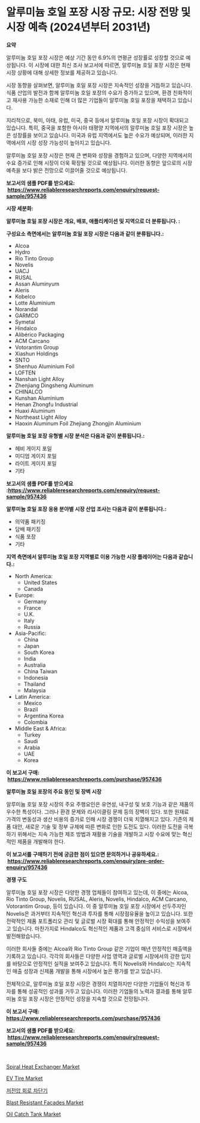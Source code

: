 <p><h1>알루미늄 호일 포장 시장 규모: 시장 전망 및 시장 예측 (2024년부터 2031년)</h1></p><p><strong>요약</strong></p>
<p><p>알루미늄 호일 포장 시장은 예상 기간 동안 6.9%의 연평균 성장률로 성장할 것으로 예상됩니다. 이 시장에 대한 최신 조사 보고서에 따르면, 알루미늄 호일 포장 시장은 현재 시장 상황에 대해 상세한 정보를 제공하고 있습니다.</p><p>시장 동향을 살펴보면, 알루미늄 호일 포장 시장은 지속적인 성장을 거듭하고 있습니다. 식품 산업의 발전과 함께 알루미늄 호일 포장의 수요가 증가하고 있으며, 환경 친화적이고 재사용 가능한 소재로 인해 더 많은 기업들이 알루미늄 호일 포장을 채택하고 있습니다.</p><p>지리적으로, 북미, 아태, 유럽, 미국, 중국 등에서 알루미늄 호일 포장 시장이 확대되고 있습니다. 특히, 중국을 포함한 아시아 태평양 지역에서의 알루미늄 호일 포장 시장은 높은 성장률을 보이고 있습니다. 미국과 유럽 지역에서도 높은 수요가 예상되며, 이러한 지역에서의 시장 성장 가능성이 높아지고 있습니다.</p><p>알루미늄 호일 포장 시장은 현재 큰 변화와 성장을 경험하고 있으며, 다양한 지역에서의 수요 증가로 인해 시장이 더욱 확장될 것으로 예상됩니다. 이러한 동향은 앞으로의 시장 예측을 보다 밝은 전망으로 이끌어줄 것으로 예상됩니다.</p></p>
<p><strong>보고서의 샘플 PDF를 받으세요: &nbsp;<a href="https://www.reliableresearchreports.com/enquiry/request-sample/957436">https://www.reliableresearchreports.com/enquiry/request-sample/957436</a></strong></p>
<p><strong>시장 세분화:</strong></p>
<p><strong> 알루미늄 호일 포장 시장은 개요, 배포, 애플리케이션 및 지역으로 더 분류됩니다. :</strong></p>
<p><strong>구성요소 측면에서는 알루미늄 호일 포장 시장은 다음과 같이 분류됩니다.:</strong></p>
<p><ul><li>Alcoa</li><li>Hydro</li><li>Rio Tinto Group</li><li>Novelis</li><li>UACJ</li><li>RUSAL</li><li>Assan Aluminyum</li><li>Aleris</li><li>Kobelco</li><li>Lotte Aluminium</li><li>Norandal</li><li>GARMCO</li><li>Symetal</li><li>Hindalco</li><li>Alibérico Packaging</li><li>ACM Carcano</li><li>Votorantim Group</li><li>Xiashun Holdings</li><li>SNTO</li><li>Shenhuo Aluminium Foil</li><li>LOFTEN</li><li>Nanshan Light Alloy</li><li>Zhenjiang Dingsheng Aluminum</li><li>CHINALCO</li><li>Kunshan Aluminium</li><li>Henan Zhongfu Industrial</li><li>Huaxi Aluminum</li><li>Northeast Light Alloy</li><li>Haoxin Aluminum Foil
    Zhejiang Zhongjin Aluminium</li></ul></p>
<p><strong> 알루미늄 호일 포장 유형별 시장 분석은 다음과 같이 분류됩니다.:</strong></p>
<p><ul><li>헤비 게이지 포일</li><li>미디엄 게이지 포일</li><li>라이트 게이지 포일</li><li>기타</li></ul></p>
<p><strong>보고서의 샘플 PDF를 받으세요 :<a href="https://www.reliableresearchreports.com/enquiry/request-sample/957436">https://www.reliableresearchreports.com/enquiry/request-sample/957436</a></strong></p>
<p><strong> 알루미늄 호일 포장 응용 분야별 시장 산업 조사는 다음과 같이 분류됩니다.:</strong></p>
<p><ul><li>의약품 패키징</li><li>담배 패키징</li><li>식품 포장</li><li>기타</li></ul></p>
<p><strong>지역 측면에서 알루미늄 호일 포장 지역별로 이용 가능한 시장 플레이어는 다음과 같습니다.:</strong></p>
<p><ul>
    <li>
        North America:
        <ul>
            <li>United States</li>
            <li>Canada</li>
        </ul>
    </li>
    <li>
        Europe:
        <ul>
            <li>Germany</li>
            <li>France</li>
            <li>U.K.</li>
            <li>Italy</li>
            <li>Russia</li>
        </ul>
    </li>
    <li>
        Asia-Pacific:
        <ul>
            <li>China</li>
            <li>Japan</li>
            <li>South Korea</li>
            <li>India</li>
            <li>Australia</li>
            <li>China Taiwan</li>
            <li>Indonesia</li>
            <li>Thailand</li>
            <li>Malaysia</li>
        </ul>
    </li>
    <li>
        Latin America:
        <ul>
            <li>Mexico</li>
            <li>Brazil</li>
            <li>Argentina Korea</li>
            <li>Colombia</li>
        </ul>
    </li>
    <li>
        Middle East & Africa:
        <ul>
            <li>Turkey</li>
            <li>Saudi</li>
            <li>Arabia</li>
            <li>UAE</li>
            <li>Korea</li>
        </ul>
    </li>
    </ul></p>
<p><strong>이 보고서 구매: &nbsp;<a href="https://www.reliableresearchreports.com/purchase/957436">https://www.reliableresearchreports.com/purchase/957436</a></strong></p>
<p><strong>알루미늄 호일 포장의 주요 동인 및 장벽 시장</strong></p>
<p><p>알루미늄 호일 포장 시장의 주요 주행요인은 유연성, 내구성 및 보호 기능과 같은 제품의 우수한 특성이다. 그러나 환경 문제와 리사이클링 문제 등의 장벽이 있다. 또한 원재료 가격의 변동성과 생산 비용의 증가로 인해 시장 경쟁이 더욱 치열해지고 있다. 기존의 제품 대안, 새로운 기술 및 정부 규제에 따른 변화로 인한 도전도 있다. 이러한 도전을 극복하기 위해서는 지속 가능한 제조 방법과 재활용 기술을 개발하고 시장 수요에 맞는 혁신적인 제품을 개발해야 한다.</p></p>
<p><strong>이 보고서를 구매하기 전에 궁금한 점이 있으면 문의하거나 공유하세요.: &nbsp;<a href="https://www.reliableresearchreports.com/enquiry/pre-order-enquiry/957436">https://www.reliableresearchreports.com/enquiry/pre-order-enquiry/957436</a></strong></p>
<p><strong>경쟁 구도</strong></p>
<p><p>알루미늄 호일 포장 시장은 다양한 경쟁 업체들이 참여하고 있는데, 이 중에는 Alcoa, Rio Tinto Group, Novelis, RUSAL, Aleris, Novelis, Hindalco, ACM Carcano, Votorantim Group, 등이 있습니다. 이 중 알루미늄 호일 포장 시장에서 선두주자인 Novelis은 과거부터 지속적인 혁신과 투자를 통해 시장점유율을 높이고 있습니다. 또한 전략적인 제품 포트폴리오 관리 및 글로벌 시장 확대를 통해 안정적인 수익성을 보여주고 있습니다. 마찬가지로 Hindalco도 혁신적인 제품과 고객 중심의 서비스로 시장에서 발전해왔습니다. </p><p>이러한 회사들 중에는 Alcoa와 Rio Tinto Group 같은 기업이 매년 안정적인 매출액을 기록하고 있습니다. 각각의 회사들은 다양한 사업 영역과 글로벌 시장에서의 강한 입지를 바탕으로 안정적인 실적을 보여주고 있습니다. 특히 Novelis와 Hindalco는 지속적인 매출 성장과 신제품 개발을 통해 시장에서 높은 평가를 받고 있습니다.</p><p>전체적으로, 알루미늄 호일 포장 시장은 경쟁이 치열하지만 다양한 기업들이 혁신과 투자를 통해 성공적인 성과를 거두고 있습니다. 이러한 기업들의 노력과 결과를 통해 알루미늄 호일 포장 시장은 안정적인 성장을 지속할 것으로 전망됩니다.</p></p>
<p><strong>이 보고서 구매: &nbsp; <a href="https://www.reliableresearchreports.com/purchase/957436">https://www.reliableresearchreports.com/purchase/957436</a></strong></p>
<p><strong>보고서의 샘플 PDF를 받으세요: &nbsp;<a href="https://www.reliableresearchreports.com/enquiry/request-sample/957436">https://www.reliableresearchreports.com/enquiry/request-sample/957436</a></strong><strong></strong></p>
<p>&nbsp;</p>
<p><p><a href="https://issuu.com/reportprime-2/docs/spiral-heat-exchanger-market-size-2030.pptx">Spiral Heat Exchanger Market</a></p><p><a href="https://github.com/castoriffic/Market-Research-Report-List-3/blob/main/ev-tire-market.md">EV Tire Market</a></p><p><a href="https://github.com/nuekbpymrrz5/Market-Research-Report-List-1/blob/main/9685091188243.md">저전압 회로 차단기</a></p><p><a href="https://issuu.com/reportprime-2/docs/blast-resistant-facades-market-size-2030.pptx">Blast Resistant Facades Market</a></p><p><a href="https://github.com/yoshih12/Market-Research-Report-List-2/blob/main/oil-catch-tank-market.md">Oil Catch Tank Market</a></p></p>